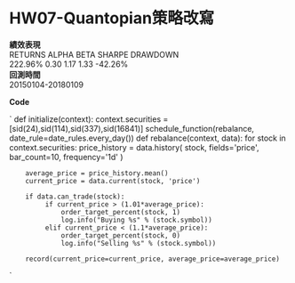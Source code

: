 # HW07-Quantopian策略改寫

<B>績效表現</B> <br/>
RETURNS ALPHA BETA SHARPE DRAWDOWN <br/>
222.96% 0.30  1.17  1.33  -42.26% <br/>
<B>回測時間</B> <br/>
20150104-20180109 <br/>

<B>Code</B><br/>

`
def initialize(context): 
    context.securities = [sid(24),sid(114),sid(337),sid(16841)]
    schedule_function(rebalance, date_rule=date_rules.every_day())
def rebalance(context, data):
    for stock in context.securities:
        price_history = data.history(
             stock,
             fields='price',
             bar_count=10,
             frequency='1d'
         )

        average_price = price_history.mean()
        current_price = data.current(stock, 'price') 
         
        if data.can_trade(stock):
             if current_price > (1.01*average_price):
                 order_target_percent(stock, 1)
                 log.info("Buying %s" % (stock.symbol))
             elif current_price < (1.1*average_price):
                 order_target_percent(stock, 0)
                 log.info("Selling %s" % (stock.symbol))
                 
        record(current_price=current_price, average_price=average_price)
`


 


 

